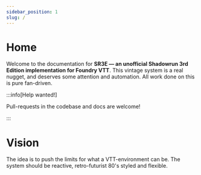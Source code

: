 ```yaml
---
sidebar_position: 1
slug: /
---
```


# Home

Welcome to the documentation for **SR3E — an unofficial Shadowrun 3rd Edition implementation for Foundry VTT**. This vintage system is a real nugget, and deserves some attention and automation. All work done on this is pure fan-driven.

:::info[Help wanted!]

Pull-requests in the codebase and docs are welcome!

:::

# Vision
The idea is to push the limits for what a VTT-environment can be. The system should be reactive, retro-futurist 80's styled and flexible.